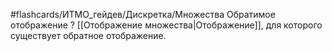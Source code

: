 #flashcards/ИТМО_гейдев/Дискретка/Множества
Обратимое отображение
?
[[Отображение множества|Отображение]], для которого существует обратное отображение.
